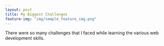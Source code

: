 ```yaml
---
layout: post
title: My Biggest Challenges
feature-img: "img/sample_feature_img.png"
---
```

There were so many challenges that I faced while learning the various web development skills.
